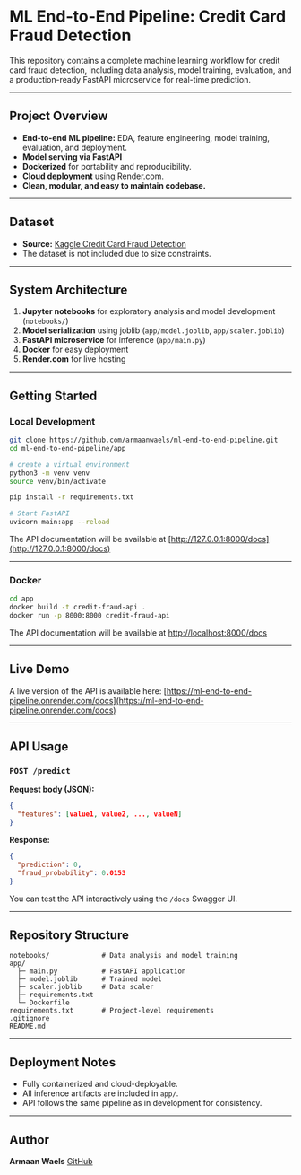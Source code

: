 
# ML End-to-End Pipeline: Credit Card Fraud Detection

This repository contains a complete machine learning workflow for credit card fraud detection, including data analysis, model training, evaluation, and a production-ready FastAPI microservice for real-time prediction.

---

## Project Overview

- **End-to-end ML pipeline:** EDA, feature engineering, model training, evaluation, and deployment.
- **Model serving via FastAPI**
- **Dockerized** for portability and reproducibility.
- **Cloud deployment** using Render.com.
- **Clean, modular, and easy to maintain codebase.**

---

## Dataset

- **Source:** [Kaggle Credit Card Fraud Detection](https://www.kaggle.com/mlg-ulb/creditcardfraud)
- The dataset is not included due to size constraints.

---

## System Architecture

1. **Jupyter notebooks** for exploratory analysis and model development (`notebooks/`)
2. **Model serialization** using joblib (`app/model.joblib`, `app/scaler.joblib`)
3. **FastAPI microservice** for inference (`app/main.py`)
4. **Docker** for easy deployment
5. **Render.com** for live hosting

---

## Getting Started

### Local Development

```bash
git clone https://github.com/armaanwaels/ml-end-to-end-pipeline.git
cd ml-end-to-end-pipeline/app

# create a virtual environment
python3 -m venv venv
source venv/bin/activate

pip install -r requirements.txt

# Start FastAPI
uvicorn main:app --reload
````

The API documentation will be available at [http://127.0.0.1:8000/docs](http://127.0.0.1:8000/docs)

---

### Docker

```bash
cd app
docker build -t credit-fraud-api .
docker run -p 8000:8000 credit-fraud-api
```

The API documentation will be available at [http://localhost:8000/docs](http://localhost:8000/docs)

---

## Live Demo

A live version of the API is available here:
[https://ml-end-to-end-pipeline.onrender.com/docs](https://ml-end-to-end-pipeline.onrender.com/docs)

---

## API Usage

### `POST /predict`

**Request body (JSON):**

```json
{
  "features": [value1, value2, ..., valueN]
}
```

**Response:**

```json
{
  "prediction": 0,
  "fraud_probability": 0.0153
}
```

You can test the API interactively using the `/docs` Swagger UI.

---

## Repository Structure

```
notebooks/             # Data analysis and model training
app/
  ├─ main.py           # FastAPI application
  ├─ model.joblib      # Trained model
  ├─ scaler.joblib     # Data scaler
  ├─ requirements.txt
  └─ Dockerfile
requirements.txt       # Project-level requirements
.gitignore
README.md
```

---

## Deployment Notes

* Fully containerized and cloud-deployable.
* All inference artifacts are included in `app/`.
* API follows the same pipeline as in development for consistency.

---

## Author

**Armaan Waels**
[GitHub](https://github.com/armaanwaels)

